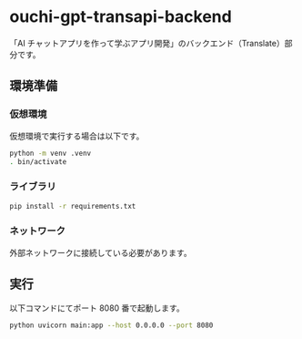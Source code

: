 # ouchi-gpt-transapi-backend

「AI チャットアプリを作って学ぶアプリ開発」のバックエンド（Translate）部分です。

## 環境準備

### 仮想環境

仮想環境で実行する場合は以下です。

```bash
python -m venv .venv
. bin/activate
```

### ライブラリ

```bash
pip install -r requirements.txt
```

### ネットワーク

外部ネットワークに接続している必要があります。

## 実行

以下コマンドにてポート 8080 番で起動します。

```bash
python uvicorn main:app --host 0.0.0.0 --port 8080
```
